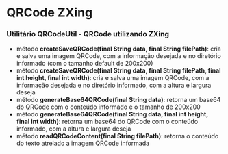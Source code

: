 # QRCode ZXing

### Utilitário QRCodeUtil - QRCode utilizando ZXing
* método <b>createSaveQRCode(final String data, final String filePath)</b>: cria e salva uma imagem QRCode, com a informação desejada e no diretório informado (com o tamanho default de 200x200)
* método <b>createSaveQRCode(final String data, final String filePath, final int height, final int width)</b>: cria e salva uma imagem QRCode, com a informação desejada e no diretório informado, com a altura e largura deseja
* método <b>generateBase64QRCode(final String data)</b>: retorna um base64 do QRCode com o conteúdo informado e o tamanho de 200x200
* método <b>generateBase64QRCode(final String data, final int height, final int width)</b>: retorna um base64 do QRCode com o conteúdo informado, com a altura e largura deseja
* método <b>readQRCodeContent(final String filePath)</b>: retorna o conteúdo do texto atrelado a imagem QRCode informada
